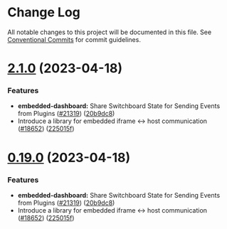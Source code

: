 <!-- /*
 * Licensed to the Apache Software Foundation (ASF) under one
 * or more contributor license agreements.  See the NOTICE file
 * distributed with this work for additional information
 * regarding copyright ownership.  The ASF licenses this file
 * to you under the Apache License, Version 2.0 (the
 * "License"); you may not use this file except in compliance
 * with the License.  You may obtain a copy of the License at
 *
 *   http://www.apache.org/licenses/LICENSE-2.0
 *
 * Unless required by applicable law or agreed to in writing,
 * software distributed under the License is distributed on an
 * "AS IS" BASIS, WITHOUT WARRANTIES OR CONDITIONS OF ANY
 * KIND, either express or implied.  See the License for the
 * specific language governing permissions and limitations
 * under the License.
 */ -->
 # Change Log

All notable changes to this project will be documented in this file.
See [Conventional Commits](https://conventionalcommits.org) for commit guidelines.

# [2.1.0](https://github.com/apache/superset/compare/v2021.41.0...v2.1.0) (2023-04-18)

### Features

- **embedded-dashboard:** Share Switchboard State for Sending Events from Plugins ([#21319](https://github.com/apache/superset/issues/21319)) ([20b9dc8](https://github.com/apache/superset/commit/20b9dc84449969706efb94210bc11b2e43cc9a0f))
- Introduce a library for embedded iframe <-> host communication ([#18652](https://github.com/apache/superset/issues/18652)) ([225015f](https://github.com/apache/superset/commit/225015fd5a94c1a92cc9b110e3e3db5cd532d47b))

# [0.19.0](https://github.com/apache/superset/compare/v2021.41.0...v0.19.0) (2023-04-18)

### Features

- **embedded-dashboard:** Share Switchboard State for Sending Events from Plugins ([#21319](https://github.com/apache/superset/issues/21319)) ([20b9dc8](https://github.com/apache/superset/commit/20b9dc84449969706efb94210bc11b2e43cc9a0f))
- Introduce a library for embedded iframe <-> host communication ([#18652](https://github.com/apache/superset/issues/18652)) ([225015f](https://github.com/apache/superset/commit/225015fd5a94c1a92cc9b110e3e3db5cd532d47b))
